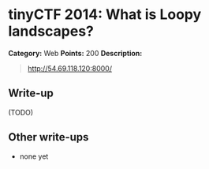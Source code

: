 # tinyCTF 2014: What is Loopy landscapes?

**Category:** Web
**Points:** 200
**Description:**

> <http://54.69.118.120:8000/>

## Write-up

(TODO)

## Other write-ups

* none yet
